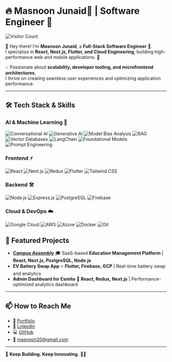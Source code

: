 # 🔥 Masnoon Junaid🥷 | Software Engineer 🚀  

![Visitor Count](https://komarev.com/ghpvc/?username=masnoonjunaid&color=green)


👋 Hey there! I'm **Masnoon Junaid**, a **Full-Stack Software Engineer** 🏫.  
I specialize in **React, Next.js, Flutter, and Cloud Engineering**, building high-performance web and mobile applications. 🚀  

💡 Passionate about **scalability, developer tooling, and microfrontend architectures**,  
I thrive on creating seamless user experiences and optimizing application performance.  

---

## 🛠 Tech Stack & Skills  

### **AI & Machine Learning 🤖**  
![Conversational AI](https://img.shields.io/badge/-Conversational_AI-FF6F00?style=for-the-badge&logo=openai&logoColor=white) 
![Generative AI](https://img.shields.io/badge/-Generative_AI-00C853?style=for-the-badge&logo=openai&logoColor=white) 
![Model Bias Analysis](https://img.shields.io/badge/-Model_Bias_Analysis-6200EA?style=for-the-badge&logo=ai&logoColor=white) 
![RAG](https://img.shields.io/badge/-RAG_(Retrieval_Augmented_Generation)-D81B60?style=for-the-badge&logo=vector&logoColor=white) 
![Vector Databases](https://img.shields.io/badge/-Vector_Databases-1976D2?style=for-the-badge&logo=postgresql&logoColor=white) 
![LangChain](https://img.shields.io/badge/-LangChain-673AB7?style=for-the-badge&logo=python&logoColor=white) 
![Foundational Models](https://img.shields.io/badge/-Foundational_Models-FF4081?style=for-the-badge&logo=machine-learning&logoColor=white) 
![Prompt Engineering](https://img.shields.io/badge/-Prompt_Engineering-FFAB00?style=for-the-badge&logo=ai&logoColor=white)  

### **Frontend ⚡**  
![React](https://img.shields.io/badge/-React-61DAFB?style=for-the-badge&logo=react&logoColor=black) 
![Next.js](https://img.shields.io/badge/-Next.js-000000?style=for-the-badge&logo=nextdotjs&logoColor=white) 
![Redux](https://img.shields.io/badge/-Redux-764ABC?style=for-the-badge&logo=redux&logoColor=white) 
![Flutter](https://img.shields.io/badge/-Flutter-02569B?style=for-the-badge&logo=flutter&logoColor=white) 
![Tailwind CSS](https://img.shields.io/badge/-Tailwind_CSS-38B2AC?style=for-the-badge&logo=tailwind-css&logoColor=white)  

### **Backend 🛠️**  
![Node.js](https://img.shields.io/badge/-Node.js-339933?style=for-the-badge&logo=node.js&logoColor=white) 
![Express.js](https://img.shields.io/badge/-Express.js-000000?style=for-the-badge&logo=express&logoColor=white) 
![PostgreSQL](https://img.shields.io/badge/-PostgreSQL-336791?style=for-the-badge&logo=postgresql&logoColor=white) 
![Firebase](https://img.shields.io/badge/-Firebase-FFCA28?style=for-the-badge&logo=firebase&logoColor=black)  

### **Cloud & DevOps ☁️**  
![Google Cloud](https://img.shields.io/badge/-Google_Cloud-4285F4?style=for-the-badge&logo=google-cloud&logoColor=white) 
![AWS](https://img.shields.io/badge/-AWS-FF9900?style=for-the-badge&logo=amazonaws&logoColor=white) 
![Azure](https://img.shields.io/badge/-Azure-0078D4?style=for-the-badge&logo=microsoft-azure&logoColor=white) 
![Docker](https://img.shields.io/badge/-Docker-2496ED?style=for-the-badge&logo=docker&logoColor=white) 
![Git](https://img.shields.io/badge/-Git-F05032?style=for-the-badge&logo=git&logoColor=white)  


## 🚀 Featured Projects  
- **[Campus Assembly](https://campusassembly.com/)** 🎓 SaaS-based **Education Management Platform** | **React, Next.js, PostgreSQL, Node.js**  
- **EV Battery Swap App** ⚡ **Flutter, Firebase, GCP** | Real-time battery swap and analytics  
- **Admin Dashboard for Esmito** 🔋 **React, Redux, Next.js** | Performance-optimized analytics dashboard   

---

## 📫 How to Reach Me  
- 💼 [Portfolio](https://masnoonjunaid.com/)  
- 🔗 [LinkedIn](https://linkedin.com/in/masnoon-junaid)  
- 💻 [GitHub](https://github.com/masnoonJunaid)  
- 📩 masnoon20@gmail.com  

---

🚀 **Keep Building. Keep Innovating.** 🥷🔥
